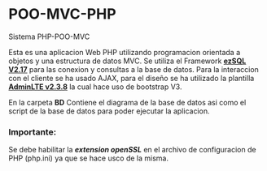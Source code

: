 # POO-MVC-PHP
Sistema PHP-POO-MVC

Esta es una aplicacion Web PHP utilizando programacion orientada a objetos y una estructura de datos MVC. Se utiliza el Framework **[ezSQL V2.17](https://github.com/ezSQL/ezsql/tree/v2)**  para las conexion y consultas a la base de datos. Para la interaccion con el cliente se ha usado AJAX, para el diseño se ha utilizado la plantilla **[AdminLTE v2.3.8](https://github.com/ColorlibHQ/AdminLTE)** la cual hace uso de bootstrap V3.

En la carpeta **BD** Contiene el diagrama de la base de datos asi como el script de la base de datos para poder ejecutar la aplicacion.

### Importante:
Se debe habilitar la ***extension openSSL*** en el archivo de configuracion de PHP (php.ini) ya que se hace usco de la misma.
